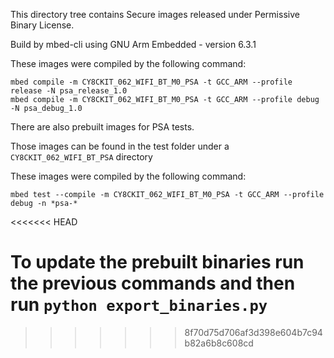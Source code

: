
This directory tree contains Secure images released under Permissive Binary License.

Build by mbed-cli using GNU Arm Embedded - version 6.3.1

These images were compiled by the following command:

```
mbed compile -m CY8CKIT_062_WIFI_BT_M0_PSA -t GCC_ARM --profile release -N psa_release_1.0
mbed compile -m CY8CKIT_062_WIFI_BT_M0_PSA -t GCC_ARM --profile debug -N psa_debug_1.0
```

There are also prebuilt images for PSA tests.

Those images can be found in the test folder under a `CY8CKIT_062_WIFI_BT_PSA` directory

These images were compiled by the following command:

```
mbed test --compile -m CY8CKIT_062_WIFI_BT_M0_PSA -t GCC_ARM --profile debug -n *psa-*
```
<<<<<<< HEAD

To update the prebuilt binaries run the previous commands and then run ```python export_binaries.py```
=======
>>>>>>> 8f70d75d706af3d398e604b7c94b82a6b8c608cd
